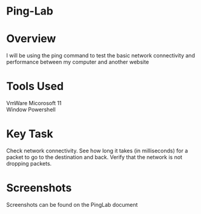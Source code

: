 # Ping-Lab

# Overview
I will be using the ping command to test the basic network connectivity and performance between my computer and another website

# Tools Used
VmWare 
Micorosoft 11  
Window Powershell 

# Key Task
Check network connectivity. 
See how long it takes (in milliseconds) for a packet to go to the destination and back.
Verify that the network is not dropping packets.

# Screenshots 
Screenshots can be found on the PingLab document 
